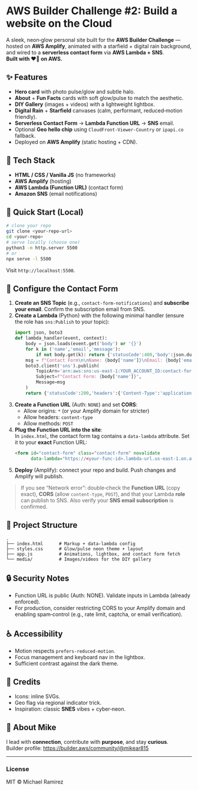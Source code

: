 # AWS Builder Challenge #2: Build a website on the Cloud 

A sleek, neon‑glow personal site built for the **AWS Builder Challenge** — hosted on **AWS Amplify**, animated with a starfield + digital rain background, and wired to a **serverless contact form** via **AWS Lambda + SNS**.  
**Built with ❤️‍🔥 on AWS.**

## ✨ Features
- **Hero card** with photo pulse/glow and subtle halo.
- **About** + **Fun Facts** cards with soft glow/pulse to match the aesthetic.
- **DIY Gallery** (images + videos) with a lightweight lightbox.
- **Digital Rain** + **Starfield** canvases (calm, performant, reduced‑motion friendly).
- **Serverless Contact Form** → **Lambda Function URL** → **SNS** email.
- Optional **Geo hello chip** using `CloudFront-Viewer-Country` or `ipapi.co` fallback.
- Deployed on **AWS Amplify** (static hosting + CDN).

## 🧱 Tech Stack
- **HTML / CSS / Vanilla JS** (no frameworks)
- **AWS Amplify** (hosting)
- **AWS Lambda (Function URL)** (contact form)
- **Amazon SNS** (email notifications)

## 🚀 Quick Start (Local)
```bash
# clone your repo
git clone <your-repo-url>
cd <your-repo>
# serve locally (choose one)
python3 -m http.server 5500
# or
npx serve -l 5500
```
Visit `http://localhost:5500`.

## 🔧 Configure the Contact Form
1. **Create an SNS Topic** (e.g., `contact-form-notifications`) and **subscribe your email**. Confirm the subscription email from SNS.
2. **Create a Lambda** (Python) with the following minimal handler (ensure the role has `sns:Publish` to your topic):  
   ```py
   import json, boto3
   def lambda_handler(event, context):
       body = json.loads(event.get('body') or '{}')
       for k in ('name','email','message'):
           if not body.get(k): return {'statusCode':400,'body':json.dumps({'error':'Missing required fields'})}
       msg = f"Contact Form\n\nName: {body['name']}\nEmail: {body['email']}\n\nMessage:\n{body['message']}"
       boto3.client('sns').publish(
           TopicArn='arn:aws:sns:us-east-1:YOUR_ACCOUNT_ID:contact-form-notifications',
           Subject=f"Contact Form: {body['name']}",
           Message=msg
       )
       return {'statusCode':200,'headers':{'Content-Type':'application/json'},'body':json.dumps({'ok':True})}
   ```
3. **Create a Function URL** (Auth: `NONE`) and set **CORS**:
   - Allow origins: `*` (or your Amplify domain for stricter)
   - Allow headers: `content-type`
   - Allow methods: `POST`
4. **Plug the Function URL into the site**:  
   In `index.html`, the contact form tag contains a `data-lambda` attribute. Set it to your **exact** Function URL:  
   ```html
   <form id="contact-form" class="contact-form" novalidate
         data-lambda="https://<your-func-id>.lambda-url.us-east-1.on.aws/">
   ```
5. **Deploy** (Amplify): connect your repo and build. Push changes and Amplify will publish.

> If you see “Network error”: double‑check the **Function URL** (copy exact), **CORS** (allow `content-type`, `POST`), and that your Lambda **role** can publish to SNS. Also verify your **SNS email subscription** is confirmed.

## 📁 Project Structure
```
.
├── index.html      # Markup + data-lambda config
├── styles.css      # Glow/pulse neon theme + layout
├── app.js          # Animations, lightbox, and contact form fetch
└── media/          # Images/videos for the DIY gallery
```

## 🔒 Security Notes
- Function URL is public (Auth: NONE). Validate inputs in Lambda (already enforced).
- For production, consider restricting CORS to your Amplify domain and enabling spam‑control (e.g., rate limit, captcha, or email verification).

## ♿ Accessibility
- Motion respects `prefers-reduced-motion`.
- Focus management and keyboard nav in the lightbox.
- Sufficient contrast against the dark theme.

## 🧩 Credits
- Icons: inline SVGs.
- Geo flag via regional indicator trick.
- Inspiration: classic **SNES** vibes + cyber‑neon.

## 🙌 About Mike
I lead with **connection**, contribute with **purpose**, and stay **curious**.  
Builder profile: https://builder.aws/community/@mikear815

---

### License
MIT © Michael Ramirez
```
